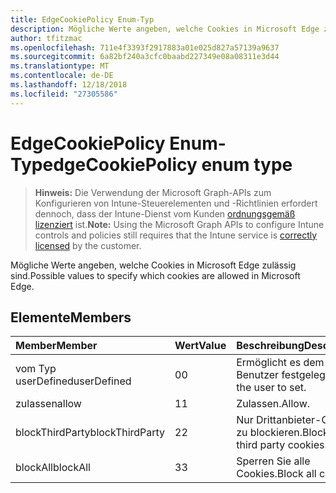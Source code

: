 ```yaml
---
title: EdgeCookiePolicy Enum-Typ
description: Mögliche Werte angeben, welche Cookies in Microsoft Edge zulässig sind.
author: tfitzmac
ms.openlocfilehash: 711e4f3393f2917883a01e025d827a57139a9637
ms.sourcegitcommit: 6a82bf240a3cfc0baabd227349e08a08311e3d44
ms.translationtype: MT
ms.contentlocale: de-DE
ms.lasthandoff: 12/18/2018
ms.locfileid: "27305586"
---
```

# <a name="edgecookiepolicy-enum-type"></a><span data-ttu-id="2cd2c-103">EdgeCookiePolicy Enum-Typ</span><span class="sxs-lookup"><span data-stu-id="2cd2c-103">edgeCookiePolicy enum type</span></span>

> <span data-ttu-id="2cd2c-104">**Hinweis:** Die Verwendung der Microsoft Graph-APIs zum Konfigurieren von Intune-Steuerelementen und -Richtlinien erfordert dennoch, dass der Intune-Dienst vom Kunden [ordnungsgemäß lizenziert](https://go.microsoft.com/fwlink/?linkid=839381) ist.</span><span class="sxs-lookup"><span data-stu-id="2cd2c-104">**Note:** Using the Microsoft Graph APIs to configure Intune controls and policies still requires that the Intune service is [correctly licensed](https://go.microsoft.com/fwlink/?linkid=839381) by the customer.</span></span>

<span data-ttu-id="2cd2c-105">Mögliche Werte angeben, welche Cookies in Microsoft Edge zulässig sind.</span><span class="sxs-lookup"><span data-stu-id="2cd2c-105">Possible values to specify which cookies are allowed in Microsoft Edge.</span></span>
## <a name="members"></a><span data-ttu-id="2cd2c-106">Elemente</span><span class="sxs-lookup"><span data-stu-id="2cd2c-106">Members</span></span>
|<span data-ttu-id="2cd2c-107">Member</span><span class="sxs-lookup"><span data-stu-id="2cd2c-107">Member</span></span>|<span data-ttu-id="2cd2c-108">Wert</span><span class="sxs-lookup"><span data-stu-id="2cd2c-108">Value</span></span>|<span data-ttu-id="2cd2c-109">Beschreibung</span><span class="sxs-lookup"><span data-stu-id="2cd2c-109">Description</span></span>|
|:---|:---|:---|
|<span data-ttu-id="2cd2c-110">vom Typ userDefined</span><span class="sxs-lookup"><span data-stu-id="2cd2c-110">userDefined</span></span>|<span data-ttu-id="2cd2c-111">0</span><span class="sxs-lookup"><span data-stu-id="2cd2c-111">0</span></span>|<span data-ttu-id="2cd2c-112">Ermöglicht es dem Benutzer festgelegt.</span><span class="sxs-lookup"><span data-stu-id="2cd2c-112">Allow the user to set.</span></span>|
|<span data-ttu-id="2cd2c-113">zulassen</span><span class="sxs-lookup"><span data-stu-id="2cd2c-113">allow</span></span>|<span data-ttu-id="2cd2c-114">1</span><span class="sxs-lookup"><span data-stu-id="2cd2c-114">1</span></span>|<span data-ttu-id="2cd2c-115">Zulassen.</span><span class="sxs-lookup"><span data-stu-id="2cd2c-115">Allow.</span></span>|
|<span data-ttu-id="2cd2c-116">blockThirdParty</span><span class="sxs-lookup"><span data-stu-id="2cd2c-116">blockThirdParty</span></span>|<span data-ttu-id="2cd2c-117">2</span><span class="sxs-lookup"><span data-stu-id="2cd2c-117">2</span></span>|<span data-ttu-id="2cd2c-118">Nur Drittanbieter-Cookies zu blockieren.</span><span class="sxs-lookup"><span data-stu-id="2cd2c-118">Block only third party cookies.</span></span>|
|<span data-ttu-id="2cd2c-119">blockAll</span><span class="sxs-lookup"><span data-stu-id="2cd2c-119">blockAll</span></span>|<span data-ttu-id="2cd2c-120">3</span><span class="sxs-lookup"><span data-stu-id="2cd2c-120">3</span></span>|<span data-ttu-id="2cd2c-121">Sperren Sie alle Cookies.</span><span class="sxs-lookup"><span data-stu-id="2cd2c-121">Block all cookies.</span></span>|



